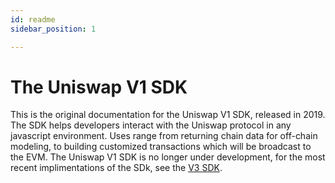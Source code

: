 ```yaml
---
id: readme
sidebar_position: 1

---
```

# The Uniswap V1 SDK

This is the original documentation for the Uniswap V1 SDK, released in 2019. The SDK helps developers interact with the Uniswap protocol in any javascript environment. Uses range from returning chain data for off-chain modeling, to building customized transactions which will be broadcast to the EVM. The Uniswap V1 SDK is no longer under development, for the most recent implimentations of the SDk, see the [V3 SDK](../version-3.0.0/landing.md).
